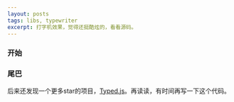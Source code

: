 ```yaml
---
layout: posts
tags: libs, typewriter
excerpt: 打字机效果，觉得还挺酷炫的，看看源码。
---
```


### 开始
### 尾巴
后来还发现一个更多star的项目，[Typed.js](https://mattboldt.com/demos/typed-js/)。再读读，有时间再写一下这个代码。
